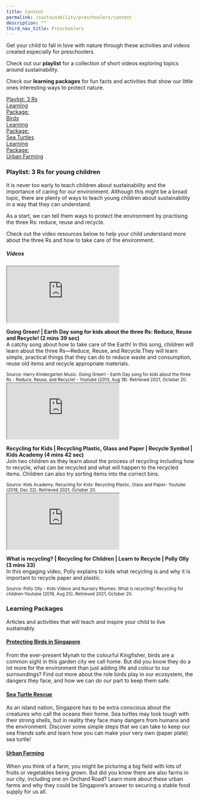 ```yaml
---
title: Content
permalink: /sustainability/preschoolers/content
description: ""
third_nav_title: Preschoolers
---
```

Get your child to fall in love with nature through these activities and videos created especially for preschoolers.

Check out our **playlist** for a collection of short videos exploring topics around sustainability.

Check our **learning packages** for fun facts and activities that show our little ones interesting ways to protect nature.

<div class="row is-multiline">
  <div class="col is-one-fourth">
    <div class="clickbox is-mint-jade">
      <a href="#playlist">
        <span>Playlist: 3 Rs</span>
      </a>
    </div>
  </div>
  <div class="col is-one-fourth">
    <div class="clickbox is-mint-jade">
      <a href="#lp-birds">
        <span>Learning<br>Package:<br>Birds</span>
      </a>
    </div>
  </div>
	  <div class="col is-one-fourth">
    <div class="clickbox is-mint-jade">
      <a href="#lp-turtles">
        <span>Learning<br>Package:<br>Sea Turtles</span>
      </a>
    </div>
  </div>
		  <div class="col is-one-fourth">
    <div class="clickbox is-mint-jade">
      <a href="#lp-farming">
        <span>Learning<br>Package:<br>Urban Farming</span>
      </a>
    </div>
  </div>
</div>

<h3 class="has-text-jade"><a id="playlist"><b>Playlist: 3 Rs for young children</b></a></h3>

It is never too early to teach children about sustainability and the importance of caring for our environment. Although this might be a broad topic, there are plenty of ways to teach young children about sustainability in a way that they can understand. 

As a start, we can tell them ways to protect the environment by practising the three Rs: reduce, reuse and recycle.

Check out the video resources below to help your child understand more about the three Rs and how to take care of the environment.

<h5 class="has-text-jade margin--bottom--lg"><b>Videos</b></h5>

<div class="row is-multiline margin--bottom--lg">
  <div class="col is-two-fifths">
    <div class="responsive-iframe-container ratio-16by9">
      <iframe class="responsive-iframe" src="https://www.youtube.com/embed/8DJ45Yc3urg"></iframe>
    </div>
  </div>
  <div class="col is-three-fifths">
    <p><b class="has-text-jade">Going Green! | Earth Day song for kids about the three Rs: Reduce, Reuse and Recycle! (2 mins 39 sec)</b><br>
    A catchy song about how to take care of the Earth! In this song, children will learn about the three Rs—Reduce, Reuse, and Recycle.They will learn simple, practical things that they can do to reduce waste and consumption, reuse old items and recycle appropriate materials.</p>
    <small>Source: Harry Kindergarten Music. Going Green! - Earth Day song for kids about the three Rs - Reduce, Reuse, and Recycle! - Youtube (2013, Aug 18). Retrieved 2021, October 20.</small>
  </div>
</div>

<div class="row is-multiline margin--bottom--lg">
  <div class="col is-two-fifths">
    <div class="responsive-iframe-container ratio-16by9">
      <iframe class="responsive-iframe" src="https://www.youtube.com/embed/6jQ7y_qQYUA"></iframe>
    </div>
  </div>
  <div class="col is-three-fifths">
    <p><b class="has-text-jade">Recycling for Kids | Recycling Plastic, Glass and Paper | Recycle Symbol | Kids Academy (4 mins 42 sec)</b><br>
    Join two children as they learn about the process of recycling including how to recycle, what can be recycled and what will happen to the recycled items.  Children can also try sorting items into the correct bins.</p>
    <small>Source: Kids Academy: Recycling for Kids: Recycling Plastic, Glass and Paper- Youtube (2018, Dec 22). Retrieved 2021, October 20.</small>
  </div>
</div>

<div class="row is-multiline">
  <div class="col is-two-fifths">
    <div class="responsive-iframe-container ratio-16by9">
      <iframe class="responsive-iframe" src="https://www.youtube.com/embed/XKGsaziqRE4"></iframe>
    </div>
  </div>
  <div class="col is-three-fifths">
    <p><b class="has-text-jade">What is recycling? | Recycling for Children | Learn to Recycle | Polly Olly (3 mins 33)</b><br>
    In this engaging video, Polly explains to kids what recycling is and why it is important to recycle paper and plastic.</p>
    <small>Source: Polly Olly - Kids Videos and Nursery Rhymes: What is recycling? Recycling for children-Youtube (2019, Aug 25). Retrieved 2021, October 20.</small>
  </div>
</div>

<h3 class="has-text-jade"><b>Learning Packages</b></h3>
Articles and activities that will teach and inspire your child to live sustainably.

<h4><a id="lp-birds" href="/files/SustainabilityProtectingBirdsinSingaporeEarlyRead.pdf"><b>Protecting Birds in Singapore</b></a></h4>
<p>From the ever-present Mynah to the colourful Kingfisher, birds are a common sight in this garden city we call home. But did you know they do a lot more for the environment than just adding life and colour to our surroundings? Find out more about the role birds play in our ecosystem, the dangers they face, and how we can do our part to keep them safe.</p>
 
<h4><a id="lp-turtles" href="/files/Sustainability-Sea-Turtle-Rescue-Early-Read.pdf"><b>Sea Turtle Rescue</b></a></h4>
<p>As an island nation, Singapore has to be extra conscious about the creatures who call the oceans their home. Sea turtles may look tough with their strong shells, but in reality they face many dangers from humans and the environment. Discover some simple steps that we can take to keep our sea friends safe and learn how you can make your very own (paper plate) sea turtle!</p>
 
<h4><a id="Urban Farming" href="/files/Sustainability-Urban-Farming-Vertical-Farming-Early-Read.pdf"><b>Urban Farming</b></a></h4>
<p>When you think of a farm, you might be picturing a big field with lots of fruits or vegetables being grown. But did you know there are also farms in our city, including one on Orchard Road? Learn more about these urban farms and why they could be Singapore’s answer to securing a stable food supply for us all.</p>